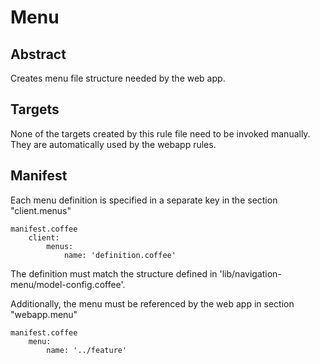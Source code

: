 # Menu

## Abstract

Creates menu file structure needed by the web app.

## Targets

None of the targets created by this rule file need to be invoked manually. They
are automatically used by the webapp rules.

## Manifest

Each menu definition is specified in a separate key in the section "client.menus"

    manifest.coffee
        client:
            menus:
                name: 'definition.coffee'

The definition must match the structure defined in
'lib/navigation-menu/model-config.coffee'.

Additionally, the menu must be referenced by the web app in section "webapp.menu"

    manifest.coffee
        menu:
            name: '../feature'
